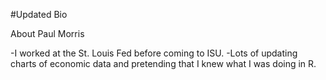 #Updated Bio

About Paul Morris

-I worked at the St. Louis Fed before coming to ISU.
-Lots of updating charts of economic data and pretending that I knew what I was doing in R.


